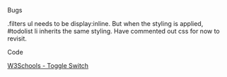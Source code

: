 Bugs

.filters ul needs to be display:inline. But when the styling is applied, #todolist li inherits the same styling. Have commented out css for now to revisit.

Code

[W3Schools - Toggle Switch](https://www.w3schools.com/howto/howto_css_switch.asp)